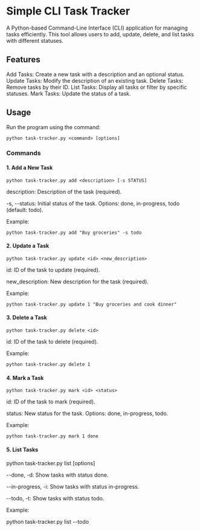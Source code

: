 # Simple CLI Task Tracker

A Python-based Command-Line Interface (CLI) application for managing tasks efficiently. 
This tool allows users to add, update, delete, and list tasks with different statuses.

## Features

Add Tasks: Create a new task with a description and an optional status.
Update Tasks: Modify the description of an existing task.
Delete Tasks: Remove tasks by their ID.
List Tasks: Display all tasks or filter by specific statuses.
Mark Tasks: Update the status of a task.

## Usage

Run the program using the command:

`python task-tracker.py <command> [options]`

### Commands

#### 1. Add a New Task

`python task-tracker.py add <description> [-s STATUS]`

description: Description of the task (required).

-s, --status: Initial status of the task. Options: done, in-progress, todo (default: todo).

Example:

`python task-tracker.py add "Buy groceries" -s todo`

#### 2. Update a Task

`python task-tracker.py update <id> <new_description>`

id: ID of the task to update (required).

new_description: New description for the task (required).

Example:

`python task-tracker.py update 1 "Buy groceries and cook dinner"`

#### 3. Delete a Task

`python task-tracker.py delete <id>`

id: ID of the task to delete (required).

Example:

`python task-tracker.py delete 1`

#### 4. Mark a Task

`python task-tracker.py mark <id> <status>`

id: ID of the task to mark (required).

status: New status for the task. Options: done, in-progress, todo.

Example:

`python task-tracker.py mark 1 done`

#### 5. List Tasks

python task-tracker.py list [options]

--done, -d: Show tasks with status done.

--in-progress, -i: Show tasks with status in-progress.

--todo, -t: Show tasks with status todo.

Example:

python task-tracker.py list --todo
